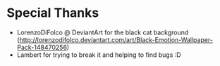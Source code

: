 Special Thanks
==============

  - LorenzoDiFolco @ DeviantArt for the black cat background (http://lorenzodifolco.deviantart.com/art/Black-Emotion-Wallpaper-Pack-148470256)
  - Lambert for trying to break it and helping to find bugs :D

